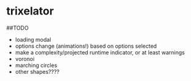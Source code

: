 # trixelator

##TODO
- loading modal
- options change (animations!) based on options selected
- make a complexity/projected runtime indicator, or at least warnings
- voronoi
- marching circles
- other shapes????